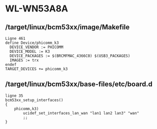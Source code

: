 # WL-WN53A8A

## /target/linux/bcm53xx/image/Makefile
~~~
Ligne 461
define Device/phicomm_k3
  DEVICE_VENDOR := PHICOMM
  DEVICE_MODEL := K3
  DEVICE_PACKAGES := $(BRCMFMAC_4366C0) $(USB3_PACKAGES)
  IMAGES := trx
endef
TARGET_DEVICES += phicomm_k3
~~~

## /target/linux/bcm53xx/base-files/etc/board.d
~~~
ligne 35
bcm53xx_setup_interfaces()
{
	phicomm,k3)
		ucidef_set_interfaces_lan_wan "lan1 lan2 lan3" "wan"
		;;
}
~~~
